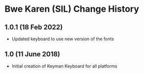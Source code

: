 Bwe Karen (SIL) Change History
=======================

1.0.1 (18 Feb 2022)
------------------
* Updated keyboard to use new version of the fonts

1.0 (11 June 2018)
------------------
* Initial creation of Keyman Keyboard for all platforms